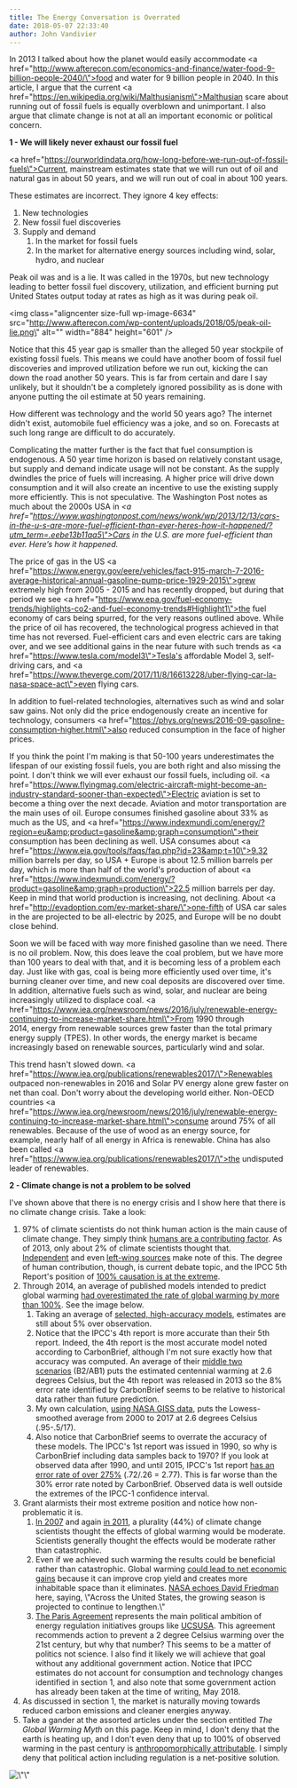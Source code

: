 ```yaml
---
title: The Energy Conversation is Overrated
date: 2018-05-07 22:33:40
author: John Vandivier
---
```




In 2013 I talked about how the planet would easily accommodate <a href=\"http://www.afterecon.com/economics-and-finance/water-food-9-billion-people-2040/\">food and water for 9 billion people</a> in 2040. In this article, I argue that the current <a href=\"https://en.wikipedia.org/wiki/Malthusianism\">Malthusian</a> scare about running out of fossil fuels is equally overblown and unimportant. I also argue that climate change is not at all an important economic or political concern.

<strong>1 - We will likely never exhaust our fossil fuel</strong>

<a href=\"https://ourworldindata.org/how-long-before-we-run-out-of-fossil-fuels\">Current, mainstream estimates</a> state that we will run out of oil and natural gas in about 50 years, and we will run out of coal in about 100 years.

These estimates are incorrect. They ignore 4 key effects:
<ol>
 	<li>New technologies</li>
 	<li>New fossil fuel discoveries</li>
 	<li>Supply and demand
<ol>
 	<li>In the market for fossil fuels</li>
 	<li>In the market for alternative energy sources including wind, solar, hydro, and nuclear</li>
</ol>
</li>
</ol>
Peak oil was and is a lie. It was called in the 1970s, but new technology leading to better fossil fuel discovery, utilization, and efficient burning put United States output today at rates as high as it was during peak oil.

<img class=\"aligncenter size-full wp-image-6634\" src=\"http://www.afterecon.com/wp-content/uploads/2018/05/peak-oil-lie.png\" alt=\"\" width=\"884\" height=\"601\" />

Notice that this 45 year gap is smaller than the alleged 50 year stockpile of existing fossil fuels. This means we could have another boom of fossil fuel discoveries and improved utilization before we run out, kicking the can down the road another 50 years. This is far from certain and dare I say unlikely, but it shouldn't be a completely ignored possibility as is done with anyone putting the oil estimate at 50 years remaining.

How different was technology and the world 50 years ago? The internet didn't exist, automobile fuel efficiency was a joke, and so on. Forecasts at such long range are difficult to do accurately.

Complicating the matter further is the fact that fuel consumption is endogenous. A 50 year time horizon is based on relatively constant usage, but supply and demand indicate usage will not be constant. As the supply dwindles the price of fuels will increasing. A higher price will drive down consumption and it will also create an incentive to use the existing supply more efficiently. This is not speculative. The Washington Post notes as much about the 2000s USA in <em><a href=\"https://www.washingtonpost.com/news/wonk/wp/2013/12/13/cars-in-the-u-s-are-more-fuel-efficient-than-ever-heres-how-it-happened/?utm_term=.eebe13b11aa5\">Cars in the U.S. are more fuel-efficient than ever. Here’s how it happened</a>.</em>

The price of gas in the US <a href=\"https://www.energy.gov/eere/vehicles/fact-915-march-7-2016-average-historical-annual-gasoline-pump-price-1929-2015\">grew extremely high from 2005 - 2015</a> and has recently dropped, but during that period we see <a href=\"https://www.epa.gov/fuel-economy-trends/highlights-co2-and-fuel-economy-trends#Highlight1\">the fuel economy of cars being spurred</a>, for the very reasons outlined above. While the price of oil has recovered, the technological progress achieved in that time has not reversed. Fuel-efficient cars and even electric cars are taking over, and we see additional gains in the near future with such trends as <a href=\"https://www.tesla.com/model3\">Tesla's affordable Model 3</a>, self-driving cars, and <a href=\"https://www.theverge.com/2017/11/8/16613228/uber-flying-car-la-nasa-space-act\">even flying cars</a>.

In addition to fuel-related technologies, alternatives such as wind and solar saw gains. Not only did the price endogenously create an incentive for technology, consumers <a href=\"https://phys.org/news/2016-09-gasoline-consumption-higher.html\">also reduced consumption in the face of higher prices</a>.

If you think the point I'm making is that 50-100 years underestimates the lifespan of our existing fossil fuels, you are both right and also missing the point. I don't think we will ever exhaust our fossil fuels, including oil. <a href=\"https://www.flyingmag.com/electric-aircraft-might-become-an-industry-standard-sooner-than-expected\">Electric aviation</a> is set to become a thing over the next decade. Aviation and motor transportation are the main uses of oil. Europe consumes finished gasoline about 33% as much as the US, and <a href=\"https://www.indexmundi.com/energy/?region=eu&amp;product=gasoline&amp;graph=consumption\">their consumption has been declining as well</a>. USA consumes about <a href=\"https://www.eia.gov/tools/faqs/faq.php?id=23&amp;t=10\">9.32 million barrels per day</a>, so USA + Europe is about 12.5 million barrels per day, which is more than half of the world's production of about <a href=\"https://www.indexmundi.com/energy/?product=gasoline&amp;graph=production\">22.5 million barrels per day</a>. Keep in mind that world production is increasing, not declining. About <a href=\"http://evadoption.com/ev-market-share/\">one-fifth of USA car sales</a> in the are projected to be all-electric by 2025, and Europe will be no doubt close behind.

Soon we will be faced with way more finished gasoline than we need. There is no oil problem. Now, this does leave the coal problem, but we have more than 100 years to deal with that, and it is becoming less of a problem each day. Just like with gas, coal is being more efficiently used over time, it's burning cleaner over time, and new coal deposits are discovered over time. In addition, alternative fuels such as wind, solar, and nuclear are being increasingly utilized to displace coal. <a href=\"https://www.iea.org/newsroom/news/2016/july/renewable-energy-continuing-to-increase-market-share.html\">From 1990 through 2014</a>, energy from renewable sources grew faster than the total primary energy supply (TPES). In other words, the energy market is became increasingly based on renewable sources, particularly wind and solar.

This trend hasn't slowed down. <a href=\"https://www.iea.org/publications/renewables2017/\">Renewables outpaced non-renewables in 2016</a> and Solar PV energy alone grew faster on net than coal. Don't worry about the developing world either. Non-OECD countries <a href=\"https://www.iea.org/newsroom/news/2016/july/renewable-energy-continuing-to-increase-market-share.html\">consume around 75% of all renewables</a>. Because of the use of wood as an energy source, for example, nearly half of all energy in Africa is renewable. China has also been called <a href=\"https://www.iea.org/publications/renewables2017/\">the undisputed leader of renewables</a>.

<strong>2 - Climate change is not a problem to be solved</strong>

I've shown above that there is no energy crisis and I show here that there is no climate change crisis. Take a look:
<ol>
 	<li>97% of climate scientists do not think human action is the main cause of climate change. They simply think <a href=\"https://en.wikipedia.org/w/index.php?title=Surveys_of_scientists%27_views_on_climate_change&amp;oldid=837899904#John_Cook_et_al.,_2013\">humans are a contributing factor</a>. As of 2013, only about 2% of climate scientists thought that. <a href=\"http://daviddfriedman.blogspot.co.uk/2014/02/a-climate-falsehood-you-can-check-for.html\">Independent</a> and even <a href=\"https://niskanencenter.org/blog/should-skeptics-concede-the-climate-consensus/\">left-wing sources</a> make note of this. The degree of human contribution, though, is current debate topic, and the IPCC 5th Report's position of <a href=\"https://www.carbonbrief.org/analysis-why-scientists-think-100-of-global-warming-is-due-to-humans\">100% causation is at the extreme</a>.</li>
 	<li>Through 2014, an average of published models intended to predict global warming <a href=\"https://wattsupwiththat.com/2014/05/31/in-house-testimony-botkin-dismantles-the-ipcc-2014-report/\">had overestimated the rate of global warming by more than 100%</a>. See the image below.
<ol>
 	<li>Taking an average of <a href=\"https://www.carbonbrief.org/analysis-how-well-have-climate-models-projected-global-warming\">selected, high-accuracy models</a>, estimates are still about 5% over observation.</li>
 	<li>Notice that the IPCC's 4th report is more accurate than their 5th report. Indeed, the 4th report is the most accurate model noted according to CarbonBrief, although I'm not sure exactly how that accuracy was computed. An average of their <a href=\"https://www.ipcc.ch/publications_and_data/ar4/wg1/en/spmsspm-projections-of.html\">middle two scenarios</a> (B2/AB1) puts the estimated centennial warming at 2.6 degrees Celsius, but the 4th report was released in 2013 so the 8% error rate identified by CarbonBrief seems to be relative to historical data rather than future prediction.</li>
 	<li>My own calculation, <a href=\"https://climate.nasa.gov/vital-signs/global-temperature/\">using NASA GISS data</a>, puts the Lowess-smoothed average from 2000 to 2017 at 2.6 degrees Celsius (.95-.5/17).</li>
 	<li>Also notice that CarbonBrief seems to overrate the accuracy of these models. The IPCC's 1st report was issued in 1990, so why is CarbonBrief including data samples back to 1970? If you look at observed data after 1990, and until 2015, IPCC's 1st report <a href=\"http://www.climatedepot.com/2015/11/04/no-global-warming-at-all-for-18-years-9-months-a-new-record-the-pause-lengthens-again-just-in-time-for-un-summit-in-paris/\">has an error rate of over 275%</a> (.72/.26 = 2.77). This is far worse than the 30% error rate noted by CarbonBrief. Observed data is well outside the extremes of the IPCC-1 confidence interval.</li>
</ol>
</li>
 	<li>Grant alarmists their most extreme position and notice how non-problematic it is.
<ol>
 	<li><a href=\"https://en.wikipedia.org/w/index.php?title=Surveys_of_scientists%27_views_on_climate_change&amp;oldid=837899904#STATS,_2007\">In 2007</a> and again <a href=\"https://en.wikipedia.org/w/index.php?title=Surveys_of_scientists%27_views_on_climate_change&amp;oldid=837899904#Farnsworth_and_Lichter,_2011\">in 2011</a>, a plurality (44%) of climate change scientists thought the effects of global warming would be moderate. Scientists generally thought the effects would be moderate rather than catastrophic.</li>
 	<li>Even if we achieved such warming the results could be beneficial rather than catastrophic. Global warming <a href=\"https://daviddfriedman.blogspot.com/2011/09/what-is-wrong-with-global-warming.html\">could lead to net economic gains</a> because it can improve crop yield and creates more inhabitable space than it eliminates. <a href=\"https://climate.nasa.gov/effects/\">NASA echoes David Friedman</a> here, saying, \"Across the United States, the growing season is projected to continue to lengthen.\"</li>
 	<li><a href=\"https://unfccc.int/process-and-meetings/the-paris-agreement/the-paris-agreement\">The Paris Agreement</a> represents the main political ambition of energy regulation initiatives groups like <a href=\"https://www.ucsusa.org/global-warming/science-and-impacts/science/human-contribution-to-gw-faq.html#.Wu-XV4gvyHs\">UCSUSA</a>. This agreement recommends action to prevent a 2 degree Celsius warming over the 21st century, but why that number? This seems to be a matter of politics not science. I also find it likely we will achieve that goal without any additional government action. Notice that IPCC estimates do not account for consumption and technology changes identified in section 1, and also note that some government action has already been taken at the time of writing, May 2018.</li>
</ol>
</li>
 	<li>As discussed in section 1, the market is naturally moving towards reduced carbon emissions and cleaner energies anyway.</li>
 	<li>Take a gander at the assorted articles under the section entitled <em>The Global Warming Myth</em> on this page. Keep in mind, I don't deny that the earth is heating up, and I don't even deny that up to 100% of observed warming in the past century is <a href=\"https://www.carbonbrief.org/analysis-why-scientists-think-100-of-global-warming-is-due-to-humans\">anthropomorphically attributable</a>. I simply deny that political action including regulation is a net-positive solution.</li>
</ol>
<img class=\"aligncenter size-full wp-image-6637\" src=\"http://www.afterecon.com/wp-content/uploads/2018/05/predictions-vs-real-world.jpg\" alt=\"\" width=\"383\" height=\"315\" />